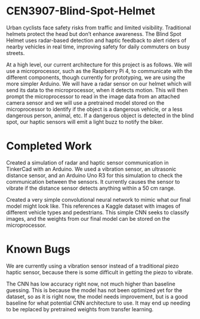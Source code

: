 # CEN3907-Blind-Spot-Helmet
Urban cyclists face safety risks from traffic and limited visibility. Traditional helmets protect the head but don’t enhance awareness. The Blind Spot Helmet uses radar-based detection and haptic feedback to alert riders of nearby vehicles in real time, improving safety for daily commuters on busy streets.

At a high level, our current architecture for this project is as follows. We will use a microprocessor, such as the Raspberry Pi 4, to communicate with the different components, though currently for prototyping, we are using the more simpler Arduino. We will have a radar sensor on our helmet which will send its data to the microprocessor, when it detects motion. This will then prompt the microprocessor to read in the image data from an attached camera sensor and we will use a pretrained model stored on the microprocessor to identify if the object is a dangerous vehicle, or a less dangerous person, animal, etc. If a dangerous object is detected in the blind spot, our haptic sensors will emit a light buzz to notify the biker. 

# Completed Work
Created a simulation of radar and haptic sensor communication in TinkerCad with an Arduino. We used a vibration sensor, an ultrasonic distance sensor, and an Arduino Uno R3 for this simulation to check the communication between the sensors. It currently causes the sensor to vibrate if the distance sensor detects anything within a 50 cm range. 

Created a very simple convolutional neural network to mimic what our final model might look like. This references a Kaggle dataset with images of different vehicle types and pedestrians. This simple CNN seeks to classify images, and the weights from our final model can be stored on the microprocessor. 

# Known Bugs
We are currently using a vibration sensor instead of a traditional piezo haptic sensor, because there is some difficult in getting the piezo to vibrate. 

The CNN has low accuracy right now, not much higher than baseline guessing. This is because the model has not been optimized yet for the dataset, so as it is right now, the model needs improvement, but is a good baseline for what potential CNN architecture to use. It may end up needing to be replaced by pretrained weights from transfer learning.
